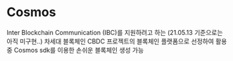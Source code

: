 # Cosmos

Inter Blockchain Communication (IBC)를 지원하려고 하는 (21.05.13 기준으로는 아직 미구현..) 차세대 블록체인
CBDC 프로젝트의 블록체인 플랫폼으로 선정하여 활용 중
Cosmos sdk를 이용한 손쉬운 블록체인 생성 가능
